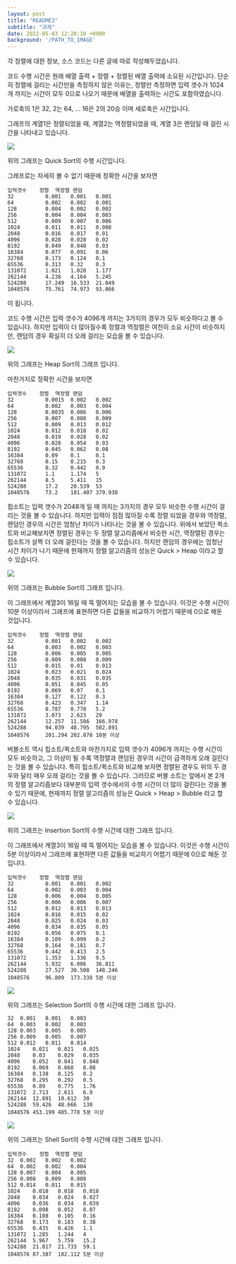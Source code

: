 ```yaml
---
layout: post
title: "README3"
subtitle: "과제"
date: 2022-05-03 12:20:10 +0900
background: '/PATH_TO_IMAGE'
---
```


각 정렬에 대한 정보, 소스 코드는 다른 글에 따로 작성해두었습니다.

코드 수행 시간은 원래 배열 출력 + 정렬 + 정렬된 배열 출력에 소요된 시간입니다. 단순히 정렬에 걸리는 시간만을 측정하지 않은 이유는, 정렬만 측정하면 입력 갯수가 1024개 까지는 시간이 모두 0으로 나오기 때문에 배열을 출력하는 시간도 포함하였습니다.

가로축의 1은 32, 2는 64, ... 16은 2의 20승 이며 세로축은 시간입니다. 

그래프의 계열1은 정렬되었을 때, 계열2는 역정렬되었을 때, 계열 3은 랜덤일 때 걸린 시간을 나타내고 있습니다. 

![](https://user-images.githubusercontent.com/101469532/166400862-bdc79b0b-08e5-486a-a059-2ad1728088f7.png)

위의 그래프는 Quick Sort의 수행 시간입니다. 

그래프로는 자세히 볼 수 없기 때문에 정확한 시간을 보자면

```
입력갯수	정렬	역정렬	랜덤
32      	0.001	0.001	0.001
64     		0.002	0.002	0.001
128     	0.004	0.002	0.002
256	     	0.004	0.004	0.003
512	     	0.009	0.007	0.006
1024	    0.011	0.011	0.008
2048	   	0.016	0.017	0.01
4096	    0.028	0.028	0.02
8192	    0.049	0.048	0.03
16384	    0.077	0.091	0.06
32768	    0.173	0.124	0.1
65536	    0.313	0.32	0.3
131072	    1.021	1.028	1.177
262144	    4.238	4.164	5.245
524288	    17.249	16.533	21.049
1048576	    75.761	74.973	93.866
```
이 됩니다. 

코드 수행 시간은 입력 갯수가 4096개 까지는 3가지의 경우가 모두 비슷하다고 볼 수 있습니다. 하지만 입력이 더 많아질수록 정렬과 역정렬은 여전히 소요 시간이 비슷하지만, 랜덤의 경우 확실히 더 오래 걸리는 모습을 볼 수 있습니다. 

![](https://user-images.githubusercontent.com/101469532/166401457-2d5e727f-bea1-49b2-8203-ea1ca2ab0344.png)

위의 그래프는 Heap Sort의 그래프 입니다. 

마찬가지로 정확한 시간을 보자면 

```
입력갯수	정렬	역정렬	랜덤
32      	0.0015	0.002	0.002
64      	0.002	0.003	0.004
128      	0.0035	0.006	0.006
256      	0.007	0.008	0.009
512      	0.009	0.013	0.012
1024      	0.012	0.018	0.02
2048      	0.019	0.028	0.02
4096      	0.028	0.054	0.03
8192      	0.045	0.062	0.08
16384      	0.09	0.1	    0.1
32768      	0.15	0.215	0.3
65536      	0.32	0.442	0.9
131072      1.1	    1.174	5
262144      8.5	    5.411	15
524288      17.2	20.539	53
1048576     73.2	101.407	379.938
```

힙소트는 입력 갯수가 2048개 일 때 까지는 3가지의 경우 모두 비슷한 수행 시간이 걸리는 것을 볼 수 있습니다. 하지만 입력이 점점 많아질 수록 정렬 되었을 경우와 역정렬, 랜덤인 경우의 시간은 엄청난 차이가 나타나는 것을 볼 수 있습니다. 위에서 보았던 퀵소트와 비교해보자면 정렬된 경우는 두 정렬 알고리즘에서 비슷한 시간, 역정렬된 경우는 힙소트가 살짝 더 오래 걸린다는 것을 볼 수 있습니다. 하지만 랜덤의 경우에는 엄청난 시간 차이가 나기 때문에 현재까지 정렬 알고리즘의 성능은 Quick > Heap 이라고 할 수 있습니다. 

![](https://user-images.githubusercontent.com/101469532/166402135-d7ef2e78-c63a-4bfc-9e4e-a034d2422bc3.png)

위의 그래프는 Bubble Sort의 그래프 입니다. 

이 그래프에서 계열3이 16일 때 뚝 떨어지는 모습을 볼 수 있습니다. 이것은 수행 시간이 10분 이상이라서 그래프에 표현하면 다른 값들을 비교하기 어렵기 때문에 0으로 해둔 것입니다.

```
입력갯수	정렬	역정렬	랜덤
32       	0.001	0.002	0.002
64       	0.003	0.002	0.003
128       	0.006	0.005	0.005
256       	0.009	0.008	0.009
512       	0.015	0.01	0.013
1024       	0.023	0.021	0.024
2048       	0.035	0.031	0.035
4096       	0.051	0.045	0.05
8192       	0.069	0.07	0.1
16384       0.127	0.122	0.3
32768       0.423	0.347	1.14
65536       0.787	0.778	5.2
131072      3.073	2.623	29
262144      12.257	11.586	166.978
524288      94.039	48.795	582.891
1048576     201.294	202.878	10분 이상
```

버블소트 역시 힙소트/퀵소트와 마찬가지로 입력 갯수가 4096개 까지는 수행 시간이 모두 비슷하고, 그 이상이 될 수록 역정렬과 랜덤된 경우의 시간이 급격하게 오래 걸린다는 것을 볼 수 있습니다. 특히 힙소트/퀵소트와 비교해 보자면 정렬된 경우도 위의 두 경우와 달리 매우 오래 걸리는 것을 볼 수 있습니다. 그러므로 버블 소트는 앞에서 본 2개의 정렬 알고리즘보다 대부분의 입력 갯수에서의 수행 시간이 더 많이 걸린다는 것을 볼 수 있기 때문에, 현재까지 정렬 알고리즘의 성능은 Quick > Heap > Bubble 라고 할 수 있습니다.

![](https://user-images.githubusercontent.com/101469532/166403097-fa5d843c-5e51-46a0-9844-c77a8c6040b7.png)

위의 그래프는 Insertion Sort의 수행 시간에 대한 그래프 입니다. 

이 그래프에서 계열3이 16일 때 뚝 떨어지는 모습을 볼 수 있습니다. 이것은 수행 시간이 5분 이상이라서 그래프에 표현하면 다른 값들을 비교하기 어렵기 때문에 0으로 해둔 것입니다.

```
입력갯수	정렬	역정렬	랜덤
32			0.001	0.001	0.002
64			0.002	0.003	0.004
128			0.006	0.004	0.005
256			0.006	0.006	0.007
512			0.012	0.013	0.013
1024		0.016	0.015	0.02
2048		0.025	0.024	0.03
4096		0.034	0.035	0.05
8192		0.056	0.075	0.1
16384		0.109	0.099	0.2
32768		0.164	0.181	0.7
65536		0.442	0.413	2.5
131072		1.353	1.336	9.5
262144		5.932	6.006	36.811
524288		27.527	30.508	148.246
1048576		96.809	173.338	5분 이상
```

![](https://user-images.githubusercontent.com/101469532/166403640-a2cbb5b2-8f74-4358-a0ec-f0041384caa6.png)

위의 그래프는 Selection Sort의 수행 시간에 대한 그래프 입니다. 

```
32	0.001	0.001	0.003
64	0.003	0.002	0.003
128	0.003	0.005	0.005
256	0.009	0.005	0.007
512	0.012	0.011	0.014
1024	0.021	0.021	0.025
2048	0.03	0.029	0.035
4096	0.052	0.041	0.048
8192	0.069	0.068	0.08
16384	0.138	0.125	0.2
32768	0.295	0.292	0.5
65536	0.89	0.775	1.76
131072	2.713	2.611	6.9
262144	12.891	10.612	30
524288	59.426	48.666	130
1048576	453.199	485.778	5분 이상
```

![](https://user-images.githubusercontent.com/101469532/166403677-d10422eb-dbb9-4b0e-907c-eb3d1d198277.png)

위의 그래프는 Shell Sort의 수행 시간에 대한 그래프 입니다. 

```
입력갯수	정렬	역정렬	랜덤
32	0.002	0.002	0.002
64	0.002	0.002	0.004
128	0.007	0.004	0.005
256	0.008	0.009	0.008
512	0.014	0.011	0.015
1024	0.018	0.018	0.018
2048	0.034	0.024	0.027
4096	0.036	0.034	0.039
8192	0.098	0.052	0.07
16384	0.108	0.105	0.16
32768	0.173	0.183	0.38
65536	0.435	0.426	1.1
131072	1.285	1.244	4
262144	5.967	5.759	15.2
524288	21.817	21.733	59.1
1048576	87.387	182.112	5분 이상
```